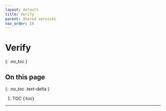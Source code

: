 ```yaml
---
layout: default
title: Verify
parent: Shared services
nav_order: 18
---
```


# Verify
{: .no_toc }

## On this page
{: .no_toc .text-delta }

1. TOC
{:toc}

---
